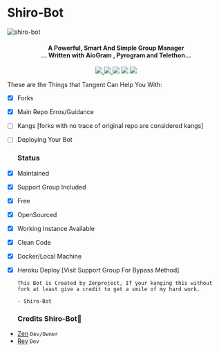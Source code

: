 # Shiro-Bot

![shiro-bot](https://user-images.githubusercontent.com/91831925/145976248-4047bc0f-8f43-4706-ad05-f16b8420f097.jpg)
</p>
<h4 align="center">A Powerful, Smart And Simple Group Manager <br> ... Written with AioGram , Pyrogram and Telethon...</h4>
<p align='center'>
  <a href="https://www.python.org/" alt="made-with-python"> <img src="https://img.shields.io/badge/Made%20with-Python-1f425f.svg?style=flat-square&logo=python&color=blue" /> </a>
  <a href="https://github.com/Wahyu213/Shiro-Bot/graphs/commit-activity" alt="Maintenance"> <img src="https://img.shields.io/badge/Maintained%3F-yes-green.svg?style=flat-square" /> </a>
  <a href="https://t.me/ShiroUpdate"><img src="https://img.shields.io/badge/Join-Shiro%20Update-red.svg?logo=Telegram"></a>
  <a href="https://t.me/Shirosupportgroup"><img src="https://img.shields.io/badge/Join-Shiro%20Support-blue.svg?logo=telegram"></a>
  <a href="https://t.me/zenfrans"><img src="https://img.shields.io/badge/Developer-Shiro%20Bot-blue.svg?logo=telegram"></a>
  
  
  These are the Things that Tangent Can Help You With:

+ [x] Forks
+ [x] Main Repo Erros/Guidance
+ [ ] Kangs [forks with no trace of original repo are considered kangs]
+ [ ] Deploying Your Bot
  
  
  ### Status

+ [x] Maintained
+ [x] Support Group Included
+ [x] Free
+ [x] OpenSourced
+ [x] Working Instance Available
+ [x] Clean Code
+ [x] Docker/Local Machine
+ [x] Heroku Deploy [Visit Support Group For Bypass Method]
  
  
  ```
  This Bot is Created by Zenproject, If your kanging this without fork at least give a credit to get a smile of my hard work. 

  - Shiro-Bot
  
  ```
 
  
 
  
  
  ### Credits Shiro-Bot💫

- [Zen](https://github/Wahyu213) ``Dev/Owner``
- [Rey](https://github/HELZRIP) ``Dev``
